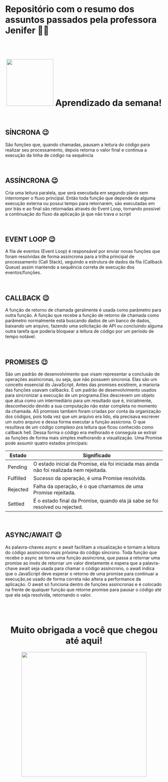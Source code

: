 # Repositório com o resumo dos assuntos passados pela professora Jenifer 👩‍💻

</br>

<span align="center">

# <img src="https://user-images.githubusercontent.com/101025726/163484804-691ab689-7347-41e4-8fcc-06011eb830d4.gif" width="150px"> Aprendizado da semana! </h2>

</span>

</br>

## SÍNCRONA 😉

São funções que, quando chamadas, pausam a leitura do código para realizar seu processamento, depois retorna o valor final e continua a execução da linha de código na sequência

</br>

## ASSÍNCRONA 😉

Cria uma leitura paralela, que será executada em segundo plano sem interromper o fluxo principal. Então toda função que depende de alguma execução externa ou possui tempo para retornarem, são executadas em por trás e ao final são retornadas através do Event Loop, tornando possível a continuação do fluxo da aplicação já que não trava o script

</br>

## EVENT LOOP 😉

A fila de eventos (Event Loop) é responsável por enviar novas funções que foram resolvidas de forma assíncrona para a trilha principal de processamento (Call Stack), seguindo a estrutura de dados da fila (Callback Queue) assim mantendo a sequência correta de execução dos eventos/funções.

</br>

## CALLBACK 😉

A função de retorno de chamada geralmente é usada como parâmetro para outra função. A função que recebe a função de retorno de chamada como parâmetro normalmente está buscando dados de um banco de dados, baixando um arquivo, fazendo uma solicitação de API ou concluindo alguma outra tarefa que poderia bloquear a leitura de código por um período de tempo notável.

</br>

## PROMISES 😉

São um padrão de desenvolvimento que visam representar a conclusão de operações assíncronas, ou seja, que não possuem sincronia. Elas são um conceito essencial do JavaScript. Antes das promises existirem, a marioria das funções usavam callbacks. É um padrão de desenvolvimento usados para sincronizar a execução de um programa.Eles descrevem um objeto que atua como um intermediário para um resultado que é, inicialmente, desconhecido devido a sua computação não estar completa no momento da chamada.
AS promises também foram criadas por conta da organização dos códigos, pois toda vez que um arquivo era lido, ela precisava escrever um outro arquivo e dessa forma executar a função assícrona. O que resultava de um código complexo pra leitura que ficou conhecido como callback hell. Dessa forma o código era melhorado e conseguia se extrair as funções de forma mais simples melhorando a visualização.
Uma Promise pode assumir quatro estados principais:

| Estado | Significado |
| --- | --- |
| Pending | O estado inicial da Promise, ela foi iniciada mas ainda não foi realizada nem rejeitada. |
| Fulfilled| Sucesso da operação, é uma Promise resolvida.|
| Rejected | Falha da operação, é o que chamamos de uma Promise rejeitada.|
| Settled  | É o estado final da Promise, quando ela já sabe se foi resolved ou rejected.|

</br>

## ASYNC/AWAIT 😉

As palavra-chaves async e await facilitam a visualização e tornam a leitura do código assíncrono mais próxima do código síncrono. Toda função que recebe o async se torna uma função assíncrona, que passa a retornar uma promise ao invés de retornar um valor diretamente e espera que a palavra-chave await seja usada para chamar o código assíncrono, o await indica que o JavaScript deve esperar o retorno de uma promise para continuar a execução,se usado de forma correta não altera a performance da aplicação. O await só funciona dentro de funções assíncronas e é colocado na frente de qualquer função que retorne promise para pausar o código até que ela seja resolvida, retornando o valor.


</br>
</br>






<span align="center">

#  Muito obrigada a você que chegou até aqui! </h2>

</span>

</span>
<div align="center">
<img src="https://giphy.com/embed/HoffxyN8ghVuw" width="400px" />
</div>
